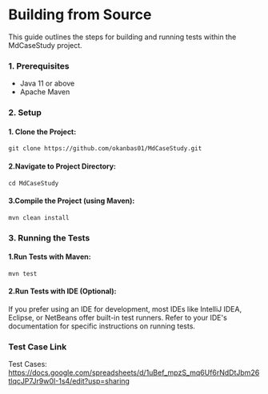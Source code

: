
# Building from Source
This guide outlines the steps for building and running tests within the MdCaseStudy project.

### 1. Prerequisites

- Java 11 or above
- Apache Maven

### 2. Setup

#### 1. Clone the Project:
```
git clone https://github.com/okanbas01/MdCaseStudy.git
```

#### 2.Navigate to Project Directory:
```
cd MdCaseStudy
```

#### 3.Compile the Project (using Maven):
```
mvn clean install
```

### 3. Running the Tests

#### 1.Run Tests with Maven:
```
mvn test
```

#### 2.Run Tests with IDE (Optional):
If you prefer using an IDE for development, most IDEs like IntelliJ IDEA, Eclipse, or NetBeans offer built-in test runners. Refer to your IDE's documentation for specific instructions on running tests.

### Test Case Link

Test Cases: https://docs.google.com/spreadsheets/d/1uBef_mpzS_mq6Uf6rNdDtJbm26tlqcJP7Jr9w0I-1s4/edit?usp=sharing


